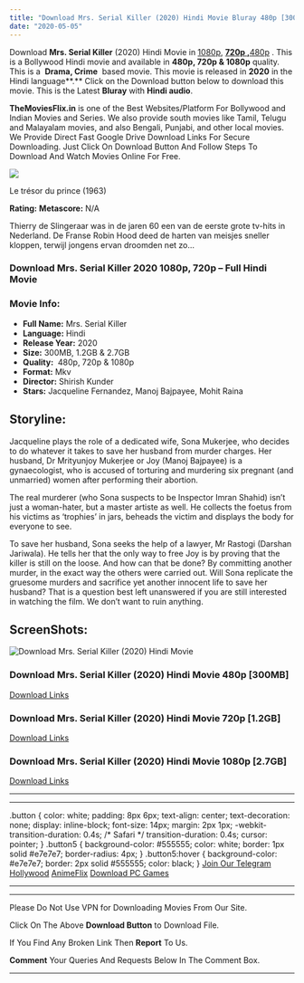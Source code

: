 ```yaml
---
title: "Download Mrs. Serial Killer (2020) Hindi Movie Bluray 480p [300MB] || 720p [1.2GB] || 1080p [2.7GB]"
date: "2020-05-05"
---
```


Download **Mrs. Serial Killer** (2020) Hindi Movie in [1080p](https://1moviesflix.com/1080p-movies/), [**720p ,**](https://1moviesflix.com/720p-movies/)[480p](https://1moviesflix.com/480p-movies/) . This is a Bollywood Hindi movie and available in **480p, 720p & 1080p** quality. This is a  **Drama, Crime**  based movie. This movie is released in **2020** in the Hindi language**.** Click on the Download button below to download this movie. This is the Latest **Bluray** with **Hindi audio**.

**TheMoviesFlix.in** is one of the Best Websites/Platform For Bollywood and Indian Movies and Series. We also provide south movies like Tamil, Telugu and Malayalam movies, and also Bengali, Punjabi, and other local movies. We Provide Direct Fast Google Drive Download Links For Secure Downloading. Just Click On Download Button And Follow Steps To Download And Watch Movies Online For Free.

[![](https://1moviesflix.com/wp-content/plugins/imdb-for-wordpress/assets/img/placeholder.png)](https://www.imdb.com/title/tt1023042/ "Le trésor du prince")

Le trésor du prince (1963)

**Rating:** **Metascore:** N/A

Thierry de Slingeraar was in de jaren 60 een van de eerste grote tv-hits in Nederland. De Franse Robin Hood deed de harten van meisjes sneller kloppen, terwijl jongens ervan droomden net zo...

### Download Mrs. Serial Killer 2020 1080p, 720p – Full Hindi Movie

### Movie Info:

- **Full Name:** Mrs. Serial Killer
- **Language:** Hindi
- **Release Year:** 2020
- **Size:** 300MB, 1.2GB & 2.7GB
- **Quality:**  480p, 720p & 1080p
- **Format:** Mkv
- **Director:** Shirish Kunder
- **Stars:** Jacqueline Fernandez, Manoj Bajpayee, Mohit Raina

## Storyline:

Jacqueline plays the role of a dedicated wife, Sona Mukerjee, who decides to do whatever it takes to save her husband from murder charges. Her husband, Dr Mrityunjoy Mukerjee or Joy (Manoj Bajpayee) is a gynaecologist, who is accused of torturing and murdering six pregnant (and unmarried) women after performing their abortion.

The real murderer (who Sona suspects to be Inspector Imran Shahid) isn’t just a woman-hater, but a master artiste as well. He collects the foetus from his victims as ‘trophies’ in jars, beheads the victim and displays the body for everyone to see.

To save her husband, Sona seeks the help of a lawyer, Mr Rastogi (Darshan Jariwala). He tells her that the only way to free Joy is by proving that the killer is still on the loose. And how can that be done? By committing another murder, in the exact way the others were carried out. Will Sona replicate the gruesome murders and sacrifice yet another innocent life to save her husband? That is a question best left unanswered if you are still interested in watching the film. We don’t want to ruin anything.

## ScreenShots:

![Download Mrs. Serial Killer (2020) Hindi Movie](https://i.imgur.com/htXqhpv.jpg)

### Download Mrs. Serial Killer (2020) Hindi Movie 480p \[300MB\] 

[Download Links](https://1moviesflix.com?a270777880=UTNCak5kdlBwVFJBRXJJRWNlcHdNMkszYm40ejAxYjZlT1JsS3pOd0xZM2t6eElMMklkYjAwdEFvMXVBMHYwK3NTd2loZEVLMENqdTd4ZDQwZjRjK0RuUXpGVjNNS3pySDBuZkdENnZVcHc9)

### Download Mrs. Serial Killer (2020) Hindi Movie 720p \[1.2GB\]

[Download Links](https://1moviesflix.com?a270777880=UTNCak5kdlBwVFJBRXJJRWNlcHdNMkszYm40ejAxYjZlT1JsS3pOd0xZM2t6eElMMklkYjAwdEFvMXVBMHYwK2diUE4wcU4vb2hnVXJVNHFuc1V4MHpBSzR4VW0xeG40azNKcUxEZVNUK3c9)

### Download Mrs. Serial Killer (2020) Hindi Movie 1080p \[2.7GB\] 

[Download Links](https://1moviesflix.com?a270777880=UTNCak5kdlBwVFJBRXJJRWNlcHdNMkszYm40ejAxYjZlT1JsS3pOd0xZM2t6eElMMklkYjAwdEFvMXVBMHYwK3VzTE1Gd29iODNaY2dTTWdzUTlSZUxzcFRVckozSi8xeXdjcFFBYUZBT1E9)

* * *

* * *

.button { color: white; padding: 8px 6px; text-align: center; text-decoration: none; display: inline-block; font-size: 14px; margin: 2px 1px; -webkit-transition-duration: 0.4s; /\* Safari \*/ transition-duration: 0.4s; cursor: pointer; } .button5 { background-color: #555555; color: white; border: 1px solid #e7e7e7; border-radius: 4px; } .button5:hover { background-color: #e7e7e7; border: 2px solid #555555; color: black; } [Join Our Telegram](http://gdrivepro.xyz/join.php) [Hollywood](https://moviesverse.com/) [AnimeFlix](https://animeflix.in/) [Download PC Games](https://gamesflix.net/)  

* * *

* * *

  

Please Do Not Use VPN for Downloading Movies From Our Site.

Click On The Above **Download Button** to Download File.

If You Find Any Broken Link Then **Report** To Us.

**Comment** Your Queries And Requests Below In The Comment Box.

* * *
